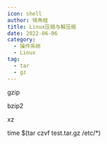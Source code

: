 ```yaml
---
icon: shell
author: 犄角蛙
title: Linux压缩与解压缩
date: 2022-06-06
category:
  - 操作系统
  - Linux
tag:
  - tar
  - gz
---
```




gzip

bzip2

xz


time $(tar czvf test.tar.gz /etc/*)
